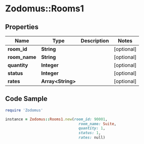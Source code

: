 # Zodomus::Rooms1

## Properties

Name | Type | Description | Notes
------------ | ------------- | ------------- | -------------
**room_id** | **String** |  | [optional] 
**room_name** | **String** |  | [optional] 
**quantity** | **Integer** |  | [optional] 
**status** | **Integer** |  | [optional] 
**rates** | **Array&lt;String&gt;** |  | [optional] 

## Code Sample

```ruby
require 'Zodomus'

instance = Zodomus::Rooms1.new(room_id: 90001,
                                 room_name: Suite,
                                 quantity: 1,
                                 status: 1,
                                 rates: null)
```


